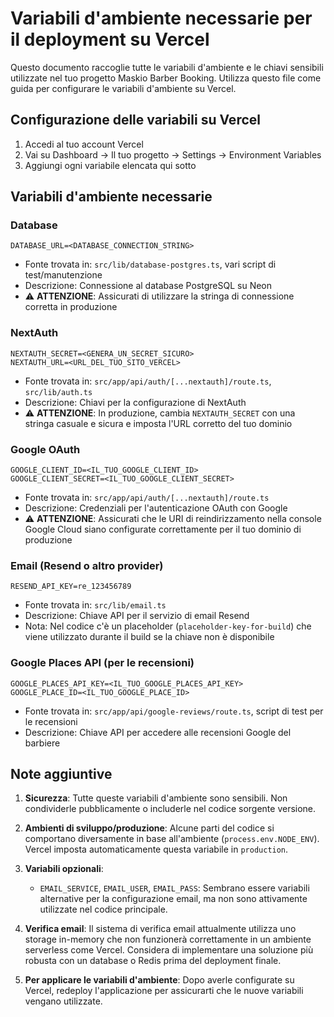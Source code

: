# Variabili d'ambiente necessarie per il deployment su Vercel

Questo documento raccoglie tutte le variabili d'ambiente e le chiavi sensibili utilizzate nel tuo progetto Maskio Barber Booking. Utilizza questo file come guida per configurare le variabili d'ambiente su Vercel.

## Configurazione delle variabili su Vercel
1. Accedi al tuo account Vercel
2. Vai su Dashboard → Il tuo progetto → Settings → Environment Variables
3. Aggiungi ogni variabile elencata qui sotto

## Variabili d'ambiente necessarie

### Database
```
DATABASE_URL=<DATABASE_CONNECTION_STRING>
```
- Fonte trovata in: `src/lib/database-postgres.ts`, vari script di test/manutenzione
- Descrizione: Connessione al database PostgreSQL su Neon
- ⚠️ **ATTENZIONE**: Assicurati di utilizzare la stringa di connessione corretta in produzione

### NextAuth
```
NEXTAUTH_SECRET=<GENERA_UN_SECRET_SICURO>
NEXTAUTH_URL=<URL_DEL_TUO_SITO_VERCEL>
```
- Fonte trovata in: `src/app/api/auth/[...nextauth]/route.ts`, `src/lib/auth.ts`
- Descrizione: Chiavi per la configurazione di NextAuth
- ⚠️ **ATTENZIONE**: In produzione, cambia `NEXTAUTH_SECRET` con una stringa casuale e sicura e imposta l'URL corretto del tuo dominio

### Google OAuth
```
GOOGLE_CLIENT_ID=<IL_TUO_GOOGLE_CLIENT_ID>
GOOGLE_CLIENT_SECRET=<IL_TUO_GOOGLE_CLIENT_SECRET>
```
- Fonte trovata in: `src/app/api/auth/[...nextauth]/route.ts`
- Descrizione: Credenziali per l'autenticazione OAuth con Google
- ⚠️ **ATTENZIONE**: Assicurati che le URI di reindirizzamento nella console Google Cloud siano configurate correttamente per il tuo dominio di produzione

### Email (Resend o altro provider)
```
RESEND_API_KEY=re_123456789
```
- Fonte trovata in: `src/lib/email.ts`
- Descrizione: Chiave API per il servizio di email Resend
- Nota: Nel codice c'è un placeholder (`placeholder-key-for-build`) che viene utilizzato durante il build se la chiave non è disponibile

### Google Places API (per le recensioni)
```
GOOGLE_PLACES_API_KEY=<IL_TUO_GOOGLE_PLACES_API_KEY>
GOOGLE_PLACE_ID=<IL_TUO_GOOGLE_PLACE_ID>
```
- Fonte trovata in: `src/app/api/google-reviews/route.ts`, script di test per le recensioni
- Descrizione: Chiave API per accedere alle recensioni Google del barbiere

## Note aggiuntive

1. **Sicurezza**: Tutte queste variabili d'ambiente sono sensibili. Non condividerle pubblicamente o includerle nel codice sorgente versione.

2. **Ambienti di sviluppo/produzione**: Alcune parti del codice si comportano diversamente in base all'ambiente (`process.env.NODE_ENV`). Vercel imposta automaticamente questa variabile in `production`.

3. **Variabili opzionali**:
   - `EMAIL_SERVICE`, `EMAIL_USER`, `EMAIL_PASS`: Sembrano essere variabili alternative per la configurazione email, ma non sono attivamente utilizzate nel codice principale.
   
4. **Verifica email**: Il sistema di verifica email attualmente utilizza uno storage in-memory che non funzionerà correttamente in un ambiente serverless come Vercel. Considera di implementare una soluzione più robusta con un database o Redis prima del deployment finale.

5. **Per applicare le variabili d'ambiente**: Dopo averle configurate su Vercel, redeploy l'applicazione per assicurarti che le nuove variabili vengano utilizzate.
